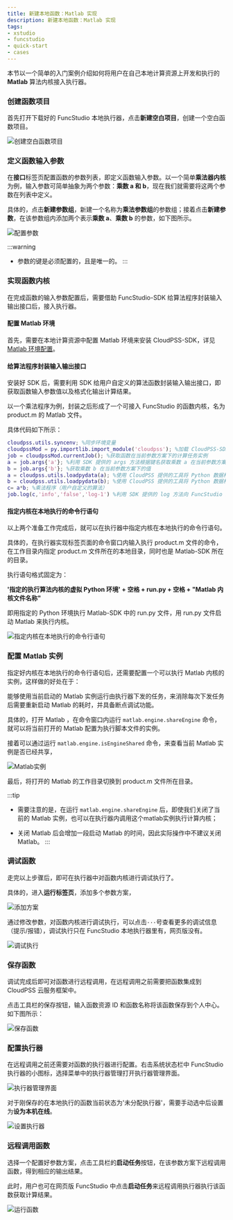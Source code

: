 ```yaml
---
title: 新建本地函数：Matlab 实现
description: 新建本地函数：Matlab 实现
tags:
- xstudio
- funcstudio
- quick-start
- cases
---
```


本节以一个简单的入门案例介绍如何将用户在自己本地计算资源上开发和执行的 **Matlab** 算法内核接入执行器。

### 创建函数项目

首先打开下载好的 FuncStudio 本地执行器，点击**新建空白项目**，创建一个空白函数项目。

![创建空白函数项目](./1.png)

### 定义函数输入参数

在**接口**标签页配置函数的参数列表，即定义函数输入参数。以一个简单**乘法器内核**为例，输入参数可简单抽象为两个参数：**乘数 a 和 b**，现在我们就需要将这两个参数在列表中定义。

具体的，点击**新建参数组**，新建一个名称为**乘法参数组**的参数组；接着点击**新建参数**，在该参数组内添加两个表示**乘数 a**、**乘数 b** 的参数，如下图所示。

![配置参数](./2.png)

:::warning
- 参数的键是必须配置的，且是唯一的。
:::

### 实现函数内核

在完成函数的输入参数配置后，需要借助 FuncStudio-SDK 给算法程序封装输入输出接口后，接入执行器。

#### 配置 Matlab 环境

首先，需要在本地计算资源中配置 Matlab 环境来安装 CloudPSS-SDK，详见 [Matlab 环境配置](../../30-dev-env-setup/30-matlab-env-config/index.md)。

#### 给算法程序封装输入输出接口

安装好 SDK 后，需要利用 SDK 给用户自定义的算法函数封装输入输出接口，即获取函数输入参数值以及格式化输出计算结果。

以一个乘法程序为例，封装之后形成了一个可接入 FuncStudio 的函数内核，名为 product.m 的 Matlab 文件。

具体代码如下所示：

```matlab title="product.m" showLineNumbers
cloudpss.utils.syncenv; %同步环境变量
cloudpssMod = py.importlib.import_module('cloudpss'); %加载 CloudPSS-SDK
job = cloudpssMod.currentJob(); %获取函数在当前参数方案下的计算任务实例
a = job.args{'a'}; %利用 SDK 提供的 args 方法根据键名获取乘数 a 在当前参数方案下的值
b = job.args{'b'}; %获取乘数 b 在当前参数方案下的值
a = cloudpss.utils.loadpydata(a); %使用 CloudPSS 提供的工具将 Python 数据格式转换为 Matlab 数据格式
b = cloudpss.utils.loadpydata(b); %使用 CloudPSS 提供的工具将 Python 数据格式转换为 Matlab 数据格式
c= a*b; %乘法程序（用户自定义的算法）
job.log(c,'info','false','log-1') %利用 SDK 提供的 log 方法向 FuncStudio 发送文本结果
```

#### 指定内核在本地执行的命令行语句

以上两个准备工作完成后，就可以在执行器中指定内核在本地执行的命令行语句。

具体的，在执行器实现标签页面的命令窗口内输入执行 product.m 文件的命令，在工作目录内指定 product.m 文件所在的本地目录，同时也是 Matlab-SDK 所在的目录。

执行语句格式固定为：

**'指定的执行算法内核的虚拟 Python 环境' + 空格 + run.py + 空格 + "Matlab 内核文件名称"**

即用指定的 Python 环境执行 Matlab-SDK 中的 run.py 文件，用 run.py 文件启动 Matlab 来执行内核。

![指定内核在本地执行的命令行语句](./3.png)

### 配置 Matlab 实例

指定好内核在本地执行的命令行语句后，还需要配置一个可以执行 Matlab 内核的实例，这样做的好处在于：

能够使用当前启动的 Matlab 实例运行由执行器下发的任务，来消除每次下发任务后需要重新启动 Matlab 的耗时，并具备断点调试功能。

具体的，打开 Matlab ，在命令窗口内运行 `matlab.engine.shareEngine` 命令，就可以将当前打开的 Matlab 配置为执行脚本文件的实例。

接着可以通过运行 `matlab.engine.isEngineShared` 命令，来查看当前 Matlab 实例是否已经共享，

![Matlab实例](./4.png)

最后，将打开的 Matlab 的工作目录切换到 product.m 文件所在目录。

:::tip
- 需要注意的是，在运行 `matlab.engine.shareEngine` 后，即使我们关闭了当前的 Matlab 实例，也可以在执行器内调用这个matlab实例执行计算内核；

- 关闭 Matlab 后会增加一段启动 Matlab 的时间，因此实际操作中不建议关闭 Matlab。
:::

### 调试函数

走完以上步骤后，即可在执行器中对函数内核进行调试执行了。

具体的，进入**运行标签页**，添加多个参数方案，

![添加方案](./5.png)

通过修改参数，对函数内核进行调试执行，可以点击`···`号查看更多的调试信息（提示/报错），调试执行只在 FuncStudio 本地执行器里有，网页版没有。

![调试执行](./6.png)

### 保存函数

调试完成后即可对函数进行远程调用，在远程调用之前需要把函数集成到 CloudPSS 云服务框架中。

点击工具栏的保存按钮，输入函数资源 ID 和函数名称将该函数保存到个人中心。如下图所示：

![保存函数](./保存函数.png "保存函数")

### 配置执行器

在远程调用之前还需要对函数的执行器进行配置。右击系统状态栏中 FuncStudio 执行器的小图标，选择菜单中的执行器管理打开执行器管理界面。

![执行器管理界面](./执行器管理界面.png "执行器管理界面")

对于刚保存的在本地执行的函数当前状态为'未分配执行器'，需要手动选中后设置为**设为本机在线**。

![设置执行器](./设置执行器.png "设置执行器")

### 远程调用函数

选择一个配置好参数方案，点击工具栏的**启动任务**按钮，在该参数方案下远程调用函数，得到相应的输出结果。

此时，用户也可在网页版 FuncStudio 中点击**启动任务**来远程调用执行器执行该函数获取计算结果。

![运行函数](./7.png)
